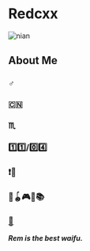 # Redcxx

![nian](https://github.com/Redcxx/Redcxx/blob/master/images/79744291_p0.jpg?raw=true)

## About Me
### :male_sign:
### :cn:
### :scorpius:
### :one::one:/:zero::four:
### :exclamation::underage:
### :ping_pong::yo_yo::video_game::musical_note::books:
### [:email:](mailto:weilue.luo@student.manchester.ac.uk)



***Rem is the best waifu.***
